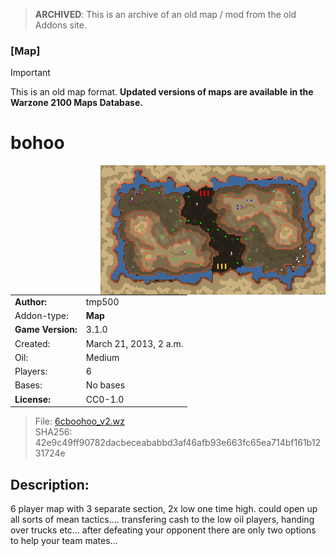 > **ARCHIVED**: This is an archive of an old map / mod from the old Addons site.

### [Map]

> [!IMPORTANT]
> This is an old map format. **Updated versions of maps are available in the Warzone 2100 Maps Database.**

# bohoo

<img src="./preview.jpg" align="right" />

| | |
| - | - |
| __Author:__ | tmp500 |
| Addon-type: | __Map__ |
| __Game Version:__ | 3.1.0 |
| Created: | March 21, 2013, 2 a.m. |
| Oil: | Medium |
| Players: | 6 |
| Bases: | No bases |
| __License:__ | CC0-1.0 |

> File: [6cboohoo_v2.wz](https://github.com/Warzone2100/old-addons-site/raw/main/assets/19/6cboohoo_v2.wz)  
> SHA256: 42e9c49ff90782dacbeceababbd3af46afb93e663fc65ea714bf161b1231724e

## Description:

6 player map with 3 separate section, 2x low one time high. could open up all sorts of mean tactics.... transfering cash to the low oil players, handing over trucks etc... after defeating your opponent there are only two options to help your team mates...

